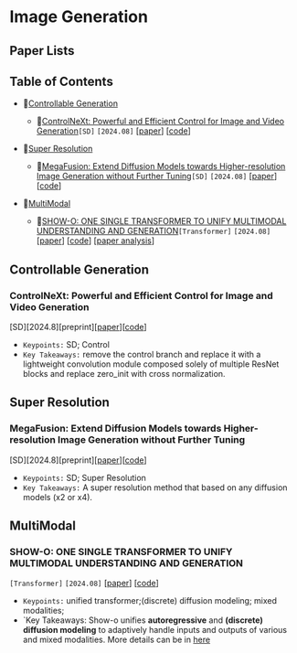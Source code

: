 
# Image Generation

## Paper Lists

## Table of Contents
- 📌[Controllable Generation](#controllable-generation)
  - 🔧[ControlNeXt: Powerful and Efficient Control for Image and Video Generation](#controlNeXt-powerful-and-efficient-control-for-image-and-video-generation)`[SD]` `[2024.08]` \[[paper](https://arxiv.org/abs/2408.06070)\] \[[code](https://github.com/dvlab-research/ControlNeXt)\] 

- 📌[Super Resolution](#super-resolution )
    - 🔧[MegaFusion: Extend Diffusion Models towards Higher-resolution Image Generation without Further Tuning](#megaFusion-extend-diffusion-models-towards-higher-resolution-image-generation-without-further-tuning)`[SD]` `[2024.08]` \[[paper](https://arxiv.org/abs/2408.11001)\] \[[code](https://haoningwu3639.github.io/MegaFusion)\]

- 📌[MultiModal](#multi-modal )
   - 🔧[SHOW-O: ONE SINGLE TRANSFORMER TO UNIFY MULTIMODAL UNDERSTANDING AND GENERATION](#show-o-one-single-transformer-to-unify-multimodal-understanding-and-generation)`[Transformer]` `[2024.08]` \[[paper](https://arxiv.org/abs/2408.12528)\] \[[code](https://github.com/showlab/Show-o)\] \[[paper analysis](https://mickeyding.github.io/post/UNIFY%20MULTIMODAL%20UNDERSTANDING%20AND%20GENERATION-lun-wen-fen-xi-%5BShow-o%5D.html)\]

     
## Controllable Generation

### ControlNeXt: Powerful and Efficient Control for Image and Video Generation
[SD][2024.8][preprint]\[[paper](https://arxiv.org/abs/2408.06070)\]\[[code](https://github.com/dvlab-research/ControlNeXt)\]
- `Keypoints:` SD; Control
- `Key Takeaways:` remove the control branch and replace it with a lightweight convolution module composed solely of multiple ResNet blocks and replace zero_init with cross normalization. 




## Super Resolution 
### MegaFusion: Extend Diffusion Models towards Higher-resolution Image Generation without Further Tuning
[SD][2024.8][preprint]\[[paper](https://arxiv.org/abs/2408.11001)\]\[[code](https://haoningwu3639.github.io/MegaFusion/)\]
- `Keypoints:` SD; Super Resolution
- `Key Takeaways:` A super resolution method that based on any diffusion models (x2 or x4).


## MultiModal
### SHOW-O: ONE SINGLE TRANSFORMER TO UNIFY MULTIMODAL UNDERSTANDING AND GENERATION
`[Transformer]` `[2024.08]` \[[paper](https://arxiv.org/abs/2408.12528)\] \[[code](https://github.com/showlab/Show-o)\]
- `Keypoints:` unified transformer;(discrete) diffusion modeling; mixed modalities;
- `Key Takeaways:  Show-o unifies **autoregressive** and **(discrete) diffusion modeling** to adaptively handle inputs and outputs of various and mixed modalities. More details can be in [here](https://mickeyding.github.io/post/UNIFY%20MULTIMODAL%20UNDERSTANDING%20AND%20GENERATION-lun-wen-fen-xi-%5BShow-o%5D.html)

